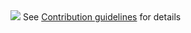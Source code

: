 <img src = "https://github.com/ProCode67/leetcode_solutions_cpp/blob/main/hacktoberfest2023.png">
See <a href = "https://github.com/ProCode67/leetcode_solutions_cpp/blob/main/CONTRIBUTING.md">Contribution guidelines</a> for details 
